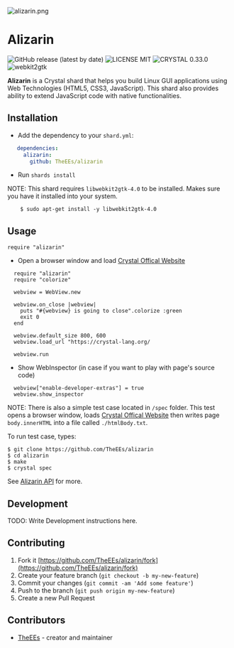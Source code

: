 ![alizarin.png](https://www.upsieutoc.com/images/2020/03/29/alizarin.png)

# Alizarin
![GitHub release (latest by date)](https://img.shields.io/github/v/release/TheEEs/alizarin?style=flat-square)
![LICENSE MIT](https://img.shields.io/badge/license-MIT-green?style=flat-square)
![CRYSTAL 0.33.0](https://img.shields.io/badge/crystal-0.33.0-orange?style=flat-square)
![webkit2gtk](https://img.shields.io/badge/webkit2gtk-4.0-blue?style=flat-square)


**Alizarin** is a Crystal shard that helps you build Linux GUI applications using Web Technologies (HTML5, CSS3, JavaScript). This shard also provides ability to extend JavaScript code with native functionalities.

## Installation

* Add the dependency to your `shard.yml`:
```yaml
   dependencies:
     alizarin:
       github: TheEEs/alizarin
```
* Run `shards install`

NOTE: This shard requires `libwebkit2gtk-4.0` to be installed. Makes sure you have it installed into your system.

```shell
    $ sudo apt-get install -y libwebkit2gtk-4.0
```

## Usage

```crystal
require "alizarin"
```

* Open a browser window and load [Crystal Offical Website](https://crystal-lang.org/)
```crystal 
  require "alizarin"
  require "colorize"

  webview = WebView.new 

  webview.on_close |webview|
    puts "#{webview} is going to close".colorize :green
    exit 0
  end

  webview.default_size 800, 600
  webview.load_url "https://crystal-lang.org/

  webview.run

```

* Show WebInspector (in case if you want to play with page's source code)

```crystal 
  webview["enable-developer-extras"] = true
  webview.show_inspector
```


NOTE: There is also a simple test case located in `/spec` folder. This test opens a browser window, loads [Crystal Offical Website](https://crystal-lang.org/) then writes page `body.innerHTML` into a file called `./htmlBody.txt`.

To run test case, types:
```shell
$ git clone https://github.com/TheEEs/alizarin
$ cd alizarin
$ make
$ crystal spec
```

See [Alizarin API](https://theees.github.io/alizarin-docs/) for more.

## Development

TODO: Write Development instructions here.


## Contributing

1. Fork it [https://github.com/TheEEs/alizarin/fork](https://github.com/TheEEs/alizarin/fork)
2. Create your feature branch (`git checkout -b my-new-feature`)
3. Commit your changes (`git commit -am 'Add some feature'`)
4. Push to the branch (`git push origin my-new-feature`)
5. Create a new Pull Request

## Contributors

- [TheEEs](https://github.com/TheEEs) - creator and maintainer
